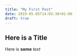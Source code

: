 ```yaml
---
title: "My First Post"
date: 2019-05-05T14:03:38+01:00
draft: true
---
```


## Here is a Title

Here is **some** *text*
